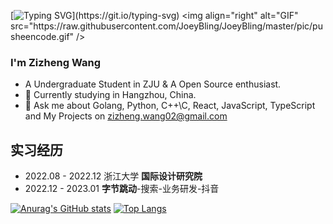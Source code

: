 [![Typing SVG](https://readme-typing-svg.demolab.com?font=Fira+Code&pause=1000&color=000000&width=435&lines=%3E%3E+Hello+World!)](https://git.io/typing-svg)
<img align="right" alt="GIF" src="https://raw.githubusercontent.com/JoeyBling/JoeyBling/master/pic/pusheencode.gif" />

### I'm Zizheng Wang

- A Undergraduate Student in ZJU & A Open Source enthusiast.
- 🌱 Currently studying in Hangzhou, China.
- 💬 Ask me about Golang, Python, C++\C, React, JavaScript, TypeScript and My Projects on [zizheng.wang02@gmail.com](mailto:zizheng.wang@berkeley.com)

## 实习经历
- 2022.08 - 2022.12 浙江大学 **国际设计研究院**
- 2022.12 - 2023.01 **字节跳动**-搜索-业务研发-抖音

[![Anurag's GitHub stats](https://github-readme-stats.vercel.app/api?username=zizheng02)](https://github.com/anuraghazra/github-readme-stats)    [![Top Langs](https://github-readme-stats.vercel.app/api/top-langs/?username=zizheng02&layout=compact&)](https://github.com/anuraghazra/github-readme-stats)<br/>

